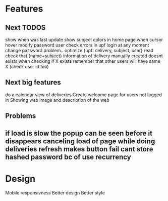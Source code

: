 # Features

## Next TODOS
show when was last update
show subject colors in home page when cursor hover
modify password user
check errors in upf login at any moment change password problem..
optimize {upf: delivery, subject, user} read
check that {name+subject} information of delivery manually created doesnt exists
when checking if X exists remember that other users will have same X (check user id too)

## Next big features
do a calendar view of deliveries
Create welcome page for users not logged in Showing web image and description of the web

## Problems
if load is slow the popup can be seen before it disappears
canceling load of page while doing deliveries refresh makes button fail
cant store hashed password bc of use recurrency
---

# Design

Mobile responsivness
Better design 
Better style